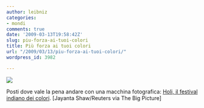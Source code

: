 ```yaml
---
author: leibniz
categories:
- mondi
comments: true
date: '2009-03-13T19:58:42Z'
slug: piu-forza-ai-tuoi-colori
title: Più forza ai tuoi colori
url: "/2009/03/13/piu-forza-ai-tuoi-colori/"
wordpress_id: 3982

---
```

[![](http://inapcache.boston.com/universal/site_graphics/blogs/bigpicture/holi_03_13/h15_18233837.jpg)](http://inapcache.boston.com/universal/site_graphics/blogs/bigpicture/holi_03_13/h15_18233837.jpg)




Posti dove vale la pena andare con una macchina fotografica: [Holi, il festival indiano dei colori](http://www.boston.com/bigpicture/2009/03/holi_the_festival_of_colors.html). [Jayanta Shaw/Reuters via The Big Picture]
